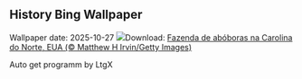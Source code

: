 ## History Bing Wallpaper
Wallpaper date: 2025-10-27
![](https://www.bing.com/th?id=OHR.PumpkinFarm_PT-BR8901400722_UHD.jpg&w=1000)Download: [Fazenda de abóboras na Carolina do Norte, EUA (© Matthew H Irvin/Getty Images)](https://www.bing.com/th?id=OHR.PumpkinFarm_PT-BR8901400722_UHD.jpg)

Auto get programm by LtgX
